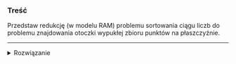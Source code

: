 ### Treść

Przedstaw redukcję (w modelu RAM) problemu sortowania ciągu liczb do problemu znajdowania otoczki wypukłej zbioru punktów na płaszczyźnie.

------
<details><summary>Rozwiązanie</summary>
<p>

